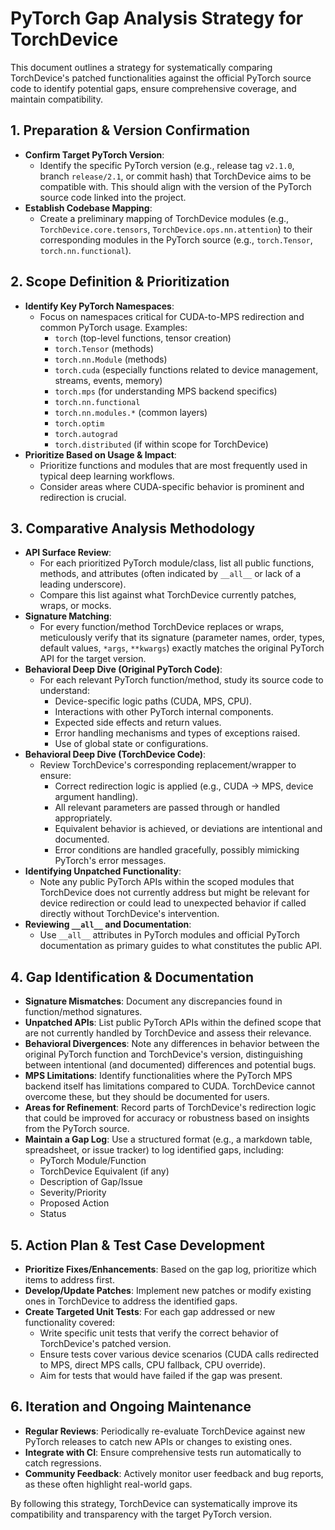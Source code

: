 # PyTorch Gap Analysis Strategy for TorchDevice

This document outlines a strategy for systematically comparing TorchDevice's patched functionalities against the official PyTorch source code to identify potential gaps, ensure comprehensive coverage, and maintain compatibility.

## 1. Preparation & Version Confirmation

* **Confirm Target PyTorch Version**:
  * Identify the specific PyTorch version (e.g., release tag `v2.1.0`, branch `release/2.1`, or commit hash) that TorchDevice aims to be compatible with. This should align with the version of the PyTorch source code linked into the project.
* **Establish Codebase Mapping**:
  * Create a preliminary mapping of TorchDevice modules (e.g., `TorchDevice.core.tensors`, `TorchDevice.ops.nn.attention`) to their corresponding modules in the PyTorch source (e.g., `torch.Tensor`, `torch.nn.functional`).

## 2. Scope Definition & Prioritization

* **Identify Key PyTorch Namespaces**:
  * Focus on namespaces critical for CUDA-to-MPS redirection and common PyTorch usage. Examples:
    * `torch` (top-level functions, tensor creation)
    * `torch.Tensor` (methods)
    * `torch.nn.Module` (methods)
    * `torch.cuda` (especially functions related to device management, streams, events, memory)
    * `torch.mps` (for understanding MPS backend specifics)
    * `torch.nn.functional`
    * `torch.nn.modules.*` (common layers)
    * `torch.optim`
    * `torch.autograd`
    * `torch.distributed` (if within scope for TorchDevice)
* **Prioritize Based on Usage & Impact**:
  * Prioritize functions and modules that are most frequently used in typical deep learning workflows.
  * Consider areas where CUDA-specific behavior is prominent and redirection is crucial.

## 3. Comparative Analysis Methodology

* **API Surface Review**:
  * For each prioritized PyTorch module/class, list all public functions, methods, and attributes (often indicated by `__all__` or lack of a leading underscore).
  * Compare this list against what TorchDevice currently patches, wraps, or mocks.
* **Signature Matching**:
  * For every function/method TorchDevice replaces or wraps, meticulously verify that its signature (parameter names, order, types, default values, `*args`, `**kwargs`) exactly matches the original PyTorch API for the target version.
* **Behavioral Deep Dive (Original PyTorch Code)**:
  * For each relevant PyTorch function/method, study its source code to understand:
    * Device-specific logic paths (CUDA, MPS, CPU).
    * Interactions with other PyTorch internal components.
    * Expected side effects and return values.
    * Error handling mechanisms and types of exceptions raised.
    * Use of global state or configurations.
* **Behavioral Deep Dive (TorchDevice Code)**:
  * Review TorchDevice's corresponding replacement/wrapper to ensure:
    * Correct redirection logic is applied (e.g., CUDA -> MPS, device argument handling).
    * All relevant parameters are passed through or handled appropriately.
    * Equivalent behavior is achieved, or deviations are intentional and documented.
    * Error conditions are handled gracefully, possibly mimicking PyTorch's error messages.
* **Identifying Unpatched Functionality**:
  * Note any public PyTorch APIs within the scoped modules that TorchDevice does not currently address but might be relevant for device redirection or could lead to unexpected behavior if called directly without TorchDevice's intervention.
* **Reviewing `__all__` and Documentation**:
  * Use `__all__` attributes in PyTorch modules and official PyTorch documentation as primary guides to what constitutes the public API.

## 4. Gap Identification & Documentation

* **Signature Mismatches**: Document any discrepancies found in function/method signatures.
* **Unpatched APIs**: List public PyTorch APIs within the defined scope that are not currently handled by TorchDevice and assess their relevance.
* **Behavioral Divergences**: Note any differences in behavior between the original PyTorch function and TorchDevice's version, distinguishing between intentional (and documented) differences and potential bugs.
* **MPS Limitations**: Identify functionalities where the PyTorch MPS backend itself has limitations compared to CUDA. TorchDevice cannot overcome these, but they should be documented for users.
* **Areas for Refinement**: Record parts of TorchDevice's redirection logic that could be improved for accuracy or robustness based on insights from the PyTorch source.
* **Maintain a Gap Log**: Use a structured format (e.g., a markdown table, spreadsheet, or issue tracker) to log identified gaps, including:
  * PyTorch Module/Function
  * TorchDevice Equivalent (if any)
  * Description of Gap/Issue
  * Severity/Priority
  * Proposed Action
  * Status

## 5. Action Plan & Test Case Development

* **Prioritize Fixes/Enhancements**: Based on the gap log, prioritize which items to address first.
* **Develop/Update Patches**: Implement new patches or modify existing ones in TorchDevice to address the identified gaps.
* **Create Targeted Unit Tests**: For each gap addressed or new functionality covered:
  * Write specific unit tests that verify the correct behavior of TorchDevice's patched version.
  * Ensure tests cover various device scenarios (CUDA calls redirected to MPS, direct MPS calls, CPU fallback, CPU override).
  * Aim for tests that would have failed if the gap was present.

## 6. Iteration and Ongoing Maintenance

* **Regular Reviews**: Periodically re-evaluate TorchDevice against new PyTorch releases to catch new APIs or changes to existing ones.
* **Integrate with CI**: Ensure comprehensive tests run automatically to catch regressions.
* **Community Feedback**: Actively monitor user feedback and bug reports, as these often highlight real-world gaps.

By following this strategy, TorchDevice can systematically improve its compatibility and transparency with the target PyTorch version.

